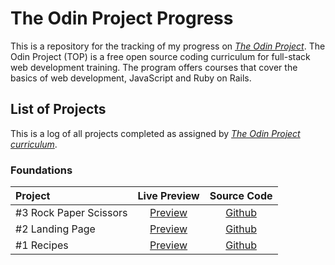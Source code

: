 # The Odin Project Progress

This is a repository for the tracking of my progress on [*The Odin Project*](https://www.theodinproject.com/dashboard). The Odin Project (TOP) is a free open source coding curriculum for full-stack web development training. The program offers courses that cover the basics of web development, JavaScript and Ruby on Rails.

## List of Projects

This is a log of all projects completed as assigned by [*The Odin Project curriculum*](https://www.theodinproject.com/dashboard).

### Foundations

| **Project** | **Live Preview** | **Source Code** |
| :------------ | :--------: | :---------: |
| #3 Rock Paper Scissors | [Preview](https://devvivan.github.io/odin-rock-paper-scissors/) | [Github](https://github.com/DevVivan/odin-rock-paper-scissors) |
| #2 Landing Page | [Preview](https://devvivan.github.io/odin-landing-page/) | [Github](https://github.com/DevVivan/odin-landing-page) |
| #1 Recipes | [Preview](https://devvivan.github.io/odin-recipes/) | [Github](https://github.com/DevVivan/odin-recipes) |

